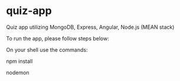 # quiz-app
Quiz app utilizing MongoDB, Express, Angular, Node.js (MEAN stack)

To run the app, please follow steps below:

On your shell use the commands:

npm install

nodemon



